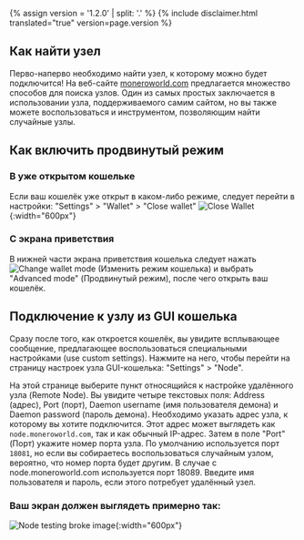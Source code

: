 {% assign version = '1.2.0' | split: '.' %}
{% include disclaimer.html translated="true" version=page.version %}
## Как найти узел
Перво-наперво необходимо найти узел, к которому можно будет подключится! На веб-сайте [moneroworld.com](https://moneroworld.com/#nodes) предлагается множество способов для поиска узлов. Один из самых простых заключается в использовании узла, поддерживаемого самим сайтом, но вы также можете воспользоваться и инструментом, позволяющим найти случайные узлы.

## Как включить продвинутый режим
### В уже открытом кошельке
Если ваш кошелёк уже открыт в каком-либо режиме, следует перейти в настройки: "Settings" > "Wallet" > "Close wallet"
![Close Wallet](png/remote_node/close_open_wallet.png){:width="600px"}
### С экрана приветствия
В нижней части экрана приветствия кошелька следует нажать ![Change wallet mode](png/remote_node/change_wallet_mode.png) (Изменить режим кошелька) и выбрать "Advanced mode" (Продвинутый режим), после чего открыть ваш кошелёк.

## Подключение к узлу из GUI кошелька
Сразу после того, как откроется кошелёк, вы увидите всплывающее сообщение, предлагающее воспользоваться специальными настройками (use custom settings). Нажмите на него, чтобы перейти на страницу настроек узла GUI-кошелька: "Settings" > "Node".

На этой странице выберите пункт относящийся к настройке удалённого узла (Remote Node). Вы увидите четыре текстовых поля: Address (адрес), Port (порт), Daemon username (имя пользователя демона) и Daemon password (пароль демона). Необходимо указать адрес узла, к которому вы хотите подключится. Этот адрес может выглядеть как `node.moneroworld.com`, так и как обычный IP-адрес. Затем в поле "Port" (Порт) укажите номер порта узла. По умолчанию используется порт `18081`, но если вы собираетесь воспользоваться случайным узлом, вероятно, что номер порта будет другим. В случае с node.moneroworld.com используется порт 18089. Введите имя пользователя и пароль, если этого потребует удалённый узел.

### Ваш экран должен выглядеть примерно так:
![Node testing broke image](png/remote_node/remote-node-screenshot.png){:width="600px"}

